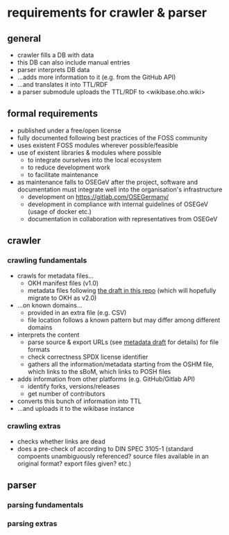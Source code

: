 # requirements for crawler & parser

## general

- crawler fills a DB with data
- this DB can also include manual entries
- parser interprets DB data
- …adds more information to it (e.g. from the GitHub API)
- …and translates it into TTL/RDF
- a parser submodule uploads the TTL/RDF to <wikibase.oho.wiki>

## formal requirements

- published under a free/open license
- fully documented following best practices of the FOSS community
- uses existent FOSS modules wherever possible/feasible
- use of existent libraries & modules where possible
  - to integrate ourselves into the local ecosystem
  - to reduce development work
  - to facilitate maintenance
- as maintenance falls to OSEGeV after the project, software and documentation must integrate well into the organisation's infrastructure
  - development on <https://gitlab.com/OSEGermany/>
  - development in compliance with internal guidelines of OSEGeV (usage of docker etc.)
  - documentation in collaboration with representatives from OSEGeV

## crawler

### crawling fundamentals

- crawls for metadata files…
  - OKH manifest files (v1.0)
  - metadata files following [the draft in this repo](OSH_metadata.md) (which will hopefully migrate to OKH as v2.0)
- …on known domains…
  - provided in an extra file (e.g. CSV)
  - file location follows a known pattern but may differ among different domains
- interprets the content
  - parse source & export URLs (see [metadata draft](OSH_metadata.md) for details) for file formats
  - check correctness SPDX license identifier
  - gathers all the information/metadata starting from the OSHM file, which links to the sBoM, which links to POSH files
- adds information from other platforms (e.g. GitHub/Gitlab API)
  - identify forks, versions/releases
  - get number of contributors
- converts this bunch of information into TTL
- …and uploads it to the wikibase instance

### crawling extras

- checks whether links are dead
- does a pre-check of according to DIN SPEC 3105-1 (standard compoents unambiguously referenced? source files available in an original format? export files given? etc.)

## parser

### parsing fundamentals

### parsing extras
